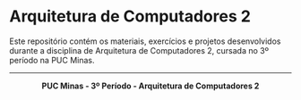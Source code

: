 
# Arquitetura de Computadores 2

Este repositório contém os materiais, exercícios e projetos desenvolvidos durante a disciplina de Arquitetura de Computadores 2, cursada no 3º período na PUC Minas.

---

<div align="center">
    <strong>PUC Minas - 3º Período - Arquitetura de Computadores 2</strong>
</div>
